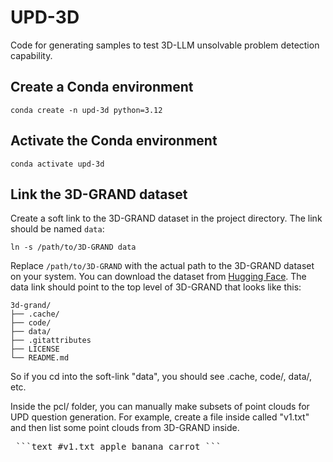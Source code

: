 # UPD-3D
Code for generating samples to test 3D-LLM unsolvable problem detection capability.

## Create a Conda environment
```
conda create -n upd-3d python=3.12
```

## Activate the Conda environment
```
conda activate upd-3d
```

## Link the 3D-GRAND dataset
Create a soft link to the 3D-GRAND dataset in the project directory. The link should be named `data`:
```
ln -s /path/to/3D-GRAND data
```
Replace `/path/to/3D-GRAND` with the actual path to the 3D-GRAND dataset on your system. You can download the dataset from [Hugging Face](https://huggingface.co/datasets/sled-umich/3D-GRAND/tree/main). The data link should point to the top level of 3D-GRAND that looks like this:

```
3d-grand/
├── .cache/
├── code/
├── data/
├── .gitattributes
├── LICENSE
└── README.md
```

So if you cd into the soft-link "data", you should see .cache, code/, data/, etc.

Inside the pcl/ folder, you can manually make subsets of point clouds for UPD question 
generation.
For example, create a file inside called "v1.txt" and then list some point clouds from 
3D-GRAND inside.

<pre> ```text #v1.txt apple banana carrot ``` </pre>